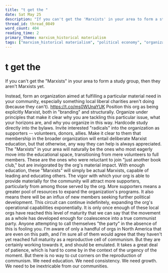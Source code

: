 ```yaml
---
title: "t get the "
date: Sat May 25
description: "If you can't get the 'Marxists' in your area to form a study group, then they aren't Marxists yet. Instead, form an organization aimed at fulfilling a..."
thread_id: thread_0849
word_count: 404
reading_time: 2
primary_theme: marxism_historical materialism
tags: ["marxism_historical materialism", "political economy", "organizational theory"]
---
```


# t get the 

If you can't get the "Marxists" in your area to form a study group, then they aren't Marxists yet.

Instead, form an organization aimed at fulfilling a particular material need in your community, especially something local liberal charities aren't doing (because they can't). https://t.co/ms0WUnaYUK Position this org as being explicitly Marxist, both in "branding" and structurally. Organize under principles that make it clear why you are tackling this particular issue, what your horizons are, and why you organize in this way. Hardcode study directly into the bylaws. Invite interested "radicals" into the organization as supporters -- volunteers, donors, allies. Make it clear to them that membership in the broader organization will entail deliberate Marxist education, but that otherwise, any way they can help is always appreciated. The "Marxists" in your area will naturally be the ones who most eagerly move into the educational space, transitioning from mere volunteers to full members. These are the ones who were reluctant to join "just another book club," but are invigorated by the org's material impact. With enough education, these "Marxists" will simply be actual Marxists, capable of leading and educating others. The vigor with which your org is able to provide materially for the community will attract more supporters, particularly from among those served by the org. More supporters means a greater pool of resources to expand the organization's programs. It also means there will be an influx of new members seeking further political development. This circuit can continue indefinitely, expanding the org's operational capabilities exponentially. It is only once enough of these local orgs have reached this level of maturity that we can say that the movement as a whole has developed enough for coalescence into a true communist party. Anyone attempting to call themselves "the party" in the absence of this is fooling you. I'm aware of only a handful of orgs in North America that are even on this path, and I'm sure all of them would agree that they haven't yet reached full maturity as a reproductive cell of communism. But they are certainly working towards it, and should be emulated. It takes a great deal of patience, which is hard to come by in the context of the urgency of the moment. But there is no way to cut corners on the reproduction of communism. We need education. We need consistency. We need growth. We need to be inextricable from our communities.